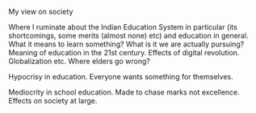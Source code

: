 My view on society


Where I ruminate about the Indian Education System in particular (its shortcomings, some merits (almost none) etc) and education in general. What it means to learn something? What is it we are actually pursuing? 
Meaning of education in the 21st century. Effects of digital revolution. Globalization etc. Where elders go wrong? 

Hypocrisy in education. Everyone wants something for themselves.

Mediocrity in school education. Made to chase marks not excellence. Effects on society at large.


